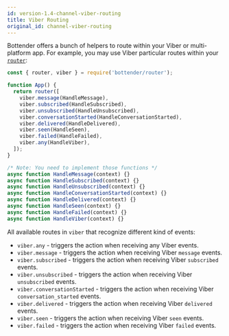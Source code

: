 ```yaml
---
id: version-1.4-channel-viber-routing
title: Viber Routing
original_id: channel-viber-routing
---
```


Bottender offers a bunch of helpers to route within your Viber or multi-platform app. For example, you may use Viber particular routes within your [`router`](the-basics-routing.md):

```js
const { router, viber } = require('bottender/router');

function App() {
  return router([
    viber.message(HandleMessage),
    viber.subscribed(HandleSubscribed),
    viber.unsubscribed(HandleUnsubscribed),
    viber.conversationStarted(HandleConversationStarted),
    viber.delivered(HandleDelivered),
    viber.seen(HandleSeen),
    viber.failed(HandleFailed),
    viber.any(HandleViber),
  ]);
}

/* Note: You need to implement those functions */
async function HandleMessage(context) {}
async function HandleSubscribed(context) {}
async function HandleUnsubscribed(context) {}
async function HandleConversationStarted(context) {}
async function HandleDelivered(context) {}
async function HandleSeen(context) {}
async function HandleFailed(context) {}
async function HandleViber(context) {}
```

All available routes in `viber` that recognize different kind of events:

- `viber.any` - triggers the action when receiving any Viber events.
- `viber.message` - triggers the action when receiving Viber `message` events.
- `viber.subscribed` - triggers the action when receiving Viber `subscribed` events.
- `viber.unsubscribed` - triggers the action when receiving Viber `unsubscribed` events.
- `viber.conversationStarted` - triggers the action when receiving Viber `conversation_started` events.
- `viber.delivered` - triggers the action when receiving Viber `delivered` events.
- `viber.seen` - triggers the action when receiving Viber `seen` events.
- `viber.failed` - triggers the action when receiving Viber `failed` events.
